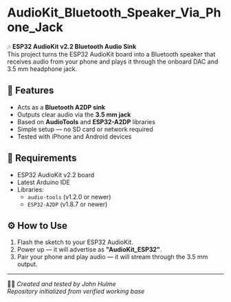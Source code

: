 # AudioKit_Bluetooth_Speaker_Via_Phone_Jack

🎶 **ESP32 AudioKit v2.2 Bluetooth Audio Sink**  
This project turns the ESP32 AudioKit board into a Bluetooth speaker that receives audio from your phone and plays it through the onboard DAC and 3.5 mm headphone jack.

## 🔧 Features
- Acts as a **Bluetooth A2DP sink**
- Outputs clear audio via the **3.5 mm jack**
- Based on **AudioTools** and **ESP32-A2DP** libraries
- Simple setup — no SD card or network required
- Tested with iPhone and Android devices

## 🧠 Requirements
- ESP32 AudioKit v2.2 board  
- Latest Arduino IDE  
- Libraries:
  - `audio-tools` (v1.2.0 or newer)
  - `ESP32-A2DP` (v1.8.7 or newer)

## ⚙️ How to Use
1. Flash the sketch to your ESP32 AudioKit.  
2. Power up — it will advertise as **"AudioKit_ESP32"**.  
3. Pair your phone and play audio — it will stream through the 3.5 mm output.

---

🧑‍💻 _Created and tested by John Hulme_  
_Repository initialized from verified working base_

